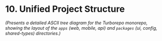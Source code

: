 # 10. Unified Project Structure

_(Presents a detailed ASCII tree diagram for the Turborepo monorepo, showing the layout of the `apps` (web, mobile, api) and `packages` (ui, config, shared-types) directories.)_
